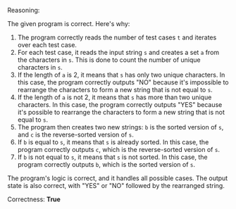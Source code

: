 Reasoning:

The given program is correct. Here's why:

1. The program correctly reads the number of test cases `t` and iterates over each test case.
2. For each test case, it reads the input string `s` and creates a set `a` from the characters in `s`. This is done to count the number of unique characters in `s`.
3. If the length of `a` is 2, it means that `s` has only two unique characters. In this case, the program correctly outputs "NO" because it's impossible to rearrange the characters to form a new string that is not equal to `s`.
4. If the length of `a` is not 2, it means that `s` has more than two unique characters. In this case, the program correctly outputs "YES" because it's possible to rearrange the characters to form a new string that is not equal to `s`.
5. The program then creates two new strings: `b` is the sorted version of `s`, and `c` is the reverse-sorted version of `s`.
6. If `b` is equal to `s`, it means that `s` is already sorted. In this case, the program correctly outputs `c`, which is the reverse-sorted version of `s`.
7. If `b` is not equal to `s`, it means that `s` is not sorted. In this case, the program correctly outputs `b`, which is the sorted version of `s`.

The program's logic is correct, and it handles all possible cases. The output state is also correct, with "YES" or "NO" followed by the rearranged string.

Correctness: **True**